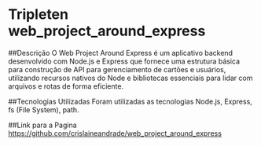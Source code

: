# Tripleten web_project_around_express

##Descrição
O Web Project Around Express é um aplicativo backend desenvolvido com Node.js e Express que fornece uma estrutura básica para construção de API para gerenciamento de cartões e usuários, utilizando recursos nativos do Node e bibliotecas essenciais para lidar com arquivos e rotas de forma eficiente.

##Tecnologias Utilizadas
Foram utilizadas as tecnologias Node.js, Express, fs (File System), path.


##Link para a Pagina
https://github.com/crislaineandrade/web_project_around_express
